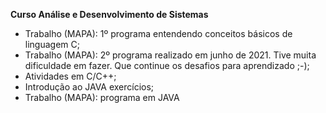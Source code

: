 __Curso Análise e Desenvolvimento de Sistemas__

- Trabalho (MAPA): 1º programa
      entendendo conceitos básicos de linguagem C;
- Trabalho (MAPA): 2º programa
      realizado em junho de 2021. Tive muita dificuldade em fazer. Que continue os desafios para aprendizado ;-);
- Atividades em C/C++;
- Introdução ao JAVA exercícios;
- Trabalho (MAPA): programa em JAVA
